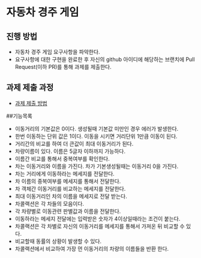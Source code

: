 # 자동차 경주 게임
## 진행 방법
* 자동차 경주 게임 요구사항을 파악한다.
* 요구사항에 대한 구현을 완료한 후 자신의 github 아이디에 해당하는 브랜치에 Pull Request(이하 PR)를 통해 과제를 제출한다.

## 과제 제출 과정
* [과제 제출 방법](https://github.com/next-step/nextstep-docs/tree/master/precourse)


##기능목록
* 이동거리의 기본값은 0이다. 생성될때 기본값 미만인 경우 에러가 발생한다.
* 한번 이동하는 단위 값은 1이다. 이동을 시키면 거리단위 1만큼 이동이 된다.
* 거리간의 비교를 하여 더 큰값이 최대 이동거리가 된다.
* 차량이름이 있다. 이름은 5글자 이하까지 가능하다.
* 이름간 비교를 통해서 중복여부를 확인한다.
* 차는 이동거리와 이름을 가진다. 차가 기본생성될때는 이동거리 0을 가진다.
* 차는 거리에게 이동하라는 메세지를 전달한다.
* 차 이름의 중복여부를 메세지를 통해서 전달한다.
* 차 객체간 이동거리를 비교하는 메세지를 전달한다.
* 최대 이동거리인 차의 이름을 메세지로 전달 받는다.
* 차콜랙션은 각 차들의 모음이다.
* 각 차량별로 이동관련 판별값과 이름을 전달한다.
* 이동하라는 메세지 전달에는 입력받은 숫자가 4이상일때라는 조건이 붙는다.
* 차콜랙션은 각 차별로 자신의 이동거리를 메세지를 통해서 가져온 뒤 비교할 수 있다.
* 비교할때 동률의 상황이 발생할 수 있다.
* 차콜랙션에서 비교하여 가장 먼 이동거리의 차량의 이름들을 반환 한다.